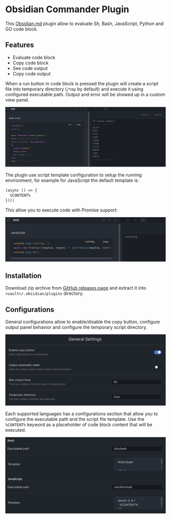 # Obsidian Commander Plugin

This [Obsidian.md](https://obsidian.md/) plugin allow to evaluate Sh, Bash, JavaScript, Python and GO code block.

## Features

- Evaluate code block
- Copy code block
- See code output
- Copy code output

When a run button in code block is pressed the plugin will create a script file into temporary directory (`/tmp` by default) and execute it using configured executable path. Output and error will be showed up in a custom view panel.

![simple command](./doc/imgs/simple-command.png)

The plugin use script template configuration to setup the running environment, 
for example for JavaScript the default template is:
```
(async () => {
  %CONTENT%
})()
```

This allow you to execute code with Promise support:

![long running command](./doc/imgs/long-running-command.png)

## Installation

Download zip archive from [GitHub releases page](https://github.com/daaru00/obsidian-commander/releases) and extract it into `<vault>/.obsidian/plugins` directory.

## Configurations

General configurations allow to enable/disable the copy button, configure output panel behavior and configure the temporary script directory.

![general settings](./doc/imgs/general-settings.png)

Each supported languages has a configurations section that allow you to configure the executable path and the script file template. Use the `%CONTENT%` keyword as a placeholder of code block content that will be executed.

![languages settings](./doc/imgs/languages-settings.png)
